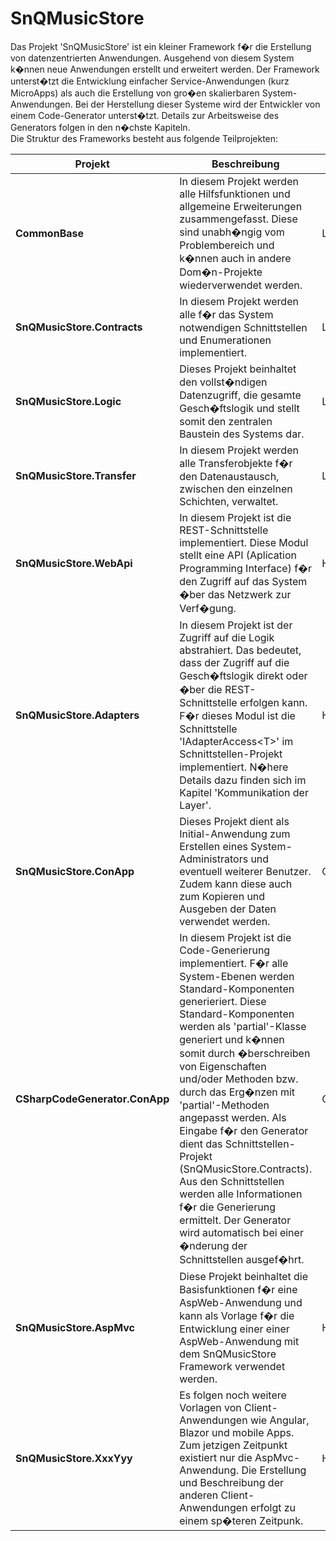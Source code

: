 # SnQMusicStore

Das Projekt 'SnQMusicStore' ist ein kleiner Framework f�r die Erstellung von datenzentrierten Anwendungen. Ausgehend von diesem System k�nnen neue Anwendungen erstellt und erweitert werden. Der Framework unterst�tzt die Entwicklung einfacher Service-Anwendungen (kurz MicroApps) als auch die Erstellung von gro�en skalierbaren System-Anwendungen. Bei der Herstellung dieser Systeme wird der Entwickler von einem Code-Generator unterst�tzt. Details zur Arbeitsweise des Generators folgen in den n�chste Kapiteln.  
Die Struktur des Frameworks besteht aus folgende Teilprojekten:

|Projekt|Beschreibung|Typ|Abh�ngigkeit
|---|---|---|---|
|**CommonBase**|In diesem Projekt werden alle Hilfsfunktionen und allgemeine Erweiterungen zusammengefasst. Diese sind unabh�ngig vom Problembereich und k�nnen auch in andere Dom�n-Projekte wiederverwendet werden.|Library|keine
|**SnQMusicStore.Contracts**|In diesem Projekt werden alle f�r das System notwendigen Schnittstellen und Enumerationen implementiert.|Library|keine
|**SnQMusicStore.Logic**|Dieses Projekt beinhaltet den vollst�ndigen Datenzugriff, die gesamte Gesch�ftslogik und stellt somit den zentralen Baustein des Systems dar.|Library|CommonBase, SnQMusicStore.Contracts
|**SnQMusicStore.Transfer**|In diesem Projekt werden alle Transferobjekte f�r den Datenaustausch, zwischen den einzelnen Schichten, verwaltet.|Library|CommonBase, SnQMusicStore.Contracts
|**SnQMusicStore.WebApi**|In diesem Projekt ist die REST-Schnittstelle implementiert. Diese Modul stellt eine API (Aplication Programming Interface) f�r den Zugriff auf das System �ber das Netzwerk zur Verf�gung.|Host|CommonBase, SnQMusicStore.Transfer, SnQMusicStore.Logic
|**SnQMusicStore.Adapters**|In diesem Projekt ist der Zugriff auf die Logik abstrahiert. Das bedeutet, dass der Zugriff auf die Gesch�ftslogik direkt oder �ber die REST-Schnittstelle erfolgen kann. F�r dieses Modul ist die Schnittstelle 'IAdapterAccess\<T\>' im Schnittstellen-Projekt implementiert. N�here Details dazu finden sich im Kapitel 'Kommunikation der Layer'.|Host|CommonBase, SnQMusicStore.Contracts, SnQMusicStore.Logic, SnQMusicStore.Transfer
|**SnQMusicStore.ConApp**|Dieses Projekt dient als Initial-Anwendung zum Erstellen eines System-Administrators und eventuell weiterer Benutzer. Zudem kann diese auch zum Kopieren und Ausgeben der Daten verwendet werden. |Console|SnQMusicStore.Contracts, SnQMusicStore.Logic
|**CSharpCodeGenerator.ConApp**|In diesem Projekt ist die Code-Generierung implementiert. F�r alle System-Ebenen werden Standard-Komponenten generieriert. Diese Standard-Komponenten werden als 'partial'-Klasse generiert und k�nnen somit durch �berschreiben von Eigenschaften und/oder Methoden bzw. durch das Erg�nzen mit 'partial'-Methoden angepasst werden. Als Eingabe f�r den Generator dient das Schnittstellen-Projekt (SnQMusicStore.Contracts). Aus den Schnittstellen werden alle Informationen f�r die Generierung ermittelt. Der Generator wird automatisch bei einer �nderung der Schnittstellen ausgef�hrt.|Console|CommonBase
|**SnQMusicStore.AspMvc**|Diese Projekt beinhaltet die Basisfunktionen f�r eine AspWeb-Anwendung und kann als Vorlage f�r die Entwicklung einer einer AspWeb-Anwendung mit dem SnQMusicStore Framework verwendet werden.|Host|CommonBase, SnQMusicStore.Contracts, SnQMusicStore.Adapter
|**SnQMusicStore.XxxYyy**|Es folgen noch weitere Vorlagen von Client-Anwendungen wie Angular, Blazor und mobile Apps. Zum jetzigen Zeitpunkt existiert nur die AspMvc-Anwendung. Die Erstellung und Beschreibung der anderen Client-Anwendungen erfolgt zu einem sp�teren Zeitpunk.|Host|CommonBase, SnQMusicStore.Contracts, SnQMusicStore.Adapter.
